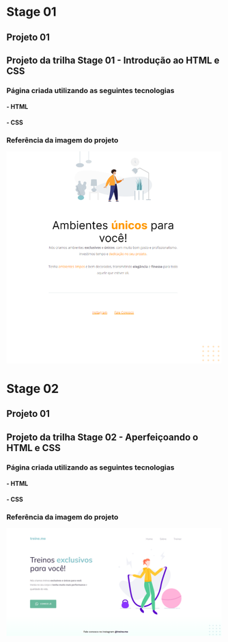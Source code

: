 # Stage 01

## Projeto 01

## Projeto da trilha Stage 01 - Introdução ao HTML e CSS

### Página criada utilizando as seguintes tecnologias

#### - HTML

#### - CSS

### Referência da imagem do projeto

![Imagem contem uma pessoa de camisa laranja e calça azul em um ambiente destraído, parecendo uma sala de estar.](/Stage-01/Projeto-01/img/screenshot.png)

# Stage 02

## Projeto 01

## Projeto da trilha Stage 02 - Aperfeiçoando o HTML e CSS

### Página criada utilizando as seguintes tecnologias

#### - HTML

#### - CSS

### Referência da imagem do projeto

![Imagem contem uma pessoa de camisa laranja e calça azul em um ambiente destraído, parecendo uma sala de estar.](/Stage-02/Projeto-02/screenshot.png)
